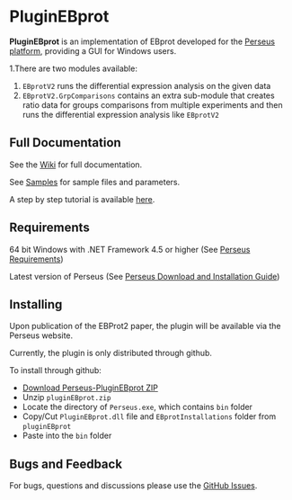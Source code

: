 # PluginEBprot

**PluginEBprot** is an implementation of EBprot developed for the [Perseus platform](http://www.coxdocs.org/doku.php?id=perseus:start), providing a GUI for Windows users. 

1.There are two modules available: 
1. `EBprotV2` runs the differential expression analysis on the given data
2. `EBprotV2.GrpComparisons` contains an extra sub-module that creates ratio data for groups comparisons from multiple experiments and then runs the differential expression analysis like `EBprotV2`

## Full Documentation

See the [Wiki](../../../wiki) for full documentation.

See [Samples](Samples) for sample files and parameters.

A step by step tutorial is available [here](../../../wiki/5.-Getting-Started-with-Perseus-EBprot).
## Requirements

64 bit Windows with .NET Framework 4.5 or higher (See [Perseus Requirements](http://www.coxdocs.org/doku.php?id=perseus:common:download_and_installation))

Latest version of Perseus (See [Perseus Download and Installation Guide](http://www.coxdocs.org/doku.php?id=perseus:common:download_and_installation#download))

## Installing

Upon publication of the EBProt2 paper, the plugin will be available via the Perseus website.

Currently, the plugin is only distributed through github.

To install through github:

* [Download Perseus-PluginEBprot ZIP](../../../releases/download/v1.0.0/pluginEBprot.zip)
* Unzip `pluginEBprot.zip`
* Locate the directory of `Perseus.exe`, which contains `bin` folder
* Copy/Cut `PluginEBprot.dll` file and `EBprotInstallations` folder from `pluginEBprot`
* Paste into the `bin` folder

## Bugs and Feedback

For bugs, questions and discussions please use the [GitHub Issues](../../../issues).
